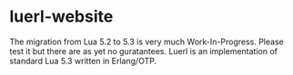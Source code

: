 # luerl-website
The migration from Lua 5.2 to 5.3 is very much Work-In-Progress. Please test it but there are as yet no guratantees.
Luerl is an implementation of standard Lua 5.3 written in Erlang/OTP.

